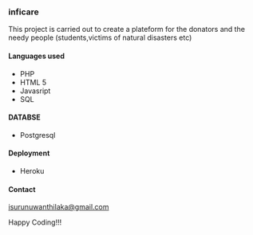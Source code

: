 ### inficare

This project is carried out to create a plateform for the donators and the needy people (students,victims of natural disasters etc)

#### Languages used
* PHP
* HTML 5
* Javasript
* SQL

#### DATABSE
* Postgresql

#### Deployment
* Heroku

#### Contact

isurunuwanthilaka@gmail.com

Happy Coding!!!
